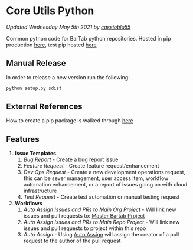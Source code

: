 # Core Utils Python

_Updated Wednesday May 5th 2021 by [cassioblu55](https://github.com/cassioblu55)_

Common python code for BarTab python repositories. Hosted in pip production [here](https://pypi.org/project/core-backend-bartab-utils/), test pip hosted [here](https://test.pypi.org/project/core-backend-bartab-utils/)


## Manual Release
In order to release a new version run the following:
```bash 
python setup.py sdist
```

## External References
How to create a pip package is walked through [here](https://betterscientificsoftware.github.io/python-for-hpc/tutorials/python-pypi-packaging/)

## Features

1. **Issue Templates**
   1. _Bug Report_ - Create a bug report issue
   2. _Feature Request_ - Create feature request/enhancement
   3. _Dev Ops Request_ - Create a new development operations request, this can be sever management, user access item, workflow automation enhancement, or a report of issues going on with cloud infrastructure
   4. _Test Request_ - Create test automation or manual testing request
2. **Workflows**
   1. _Auto Assign Issues and PRs to Main Org Project_ - Will link new issues and pull requests to: [Master Bartab Project](https://github.com/orgs/BarTabPayments/projects/3)
   2. _Auto Assign Issues and PRs to Main Repo Project_ - Will link new issues and pull requests to project within this repo
   3. _Auto Assign_ - Using [Auto Assign](https://github.com/apps/auto-assign) will assign the creator of a pull request to the author of the pull request
